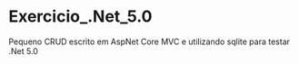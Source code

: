 # Exercicio_.Net_5.0
Pequeno CRUD escrito em AspNet Core MVC e utilizando sqlite para testar .Net 5.0
